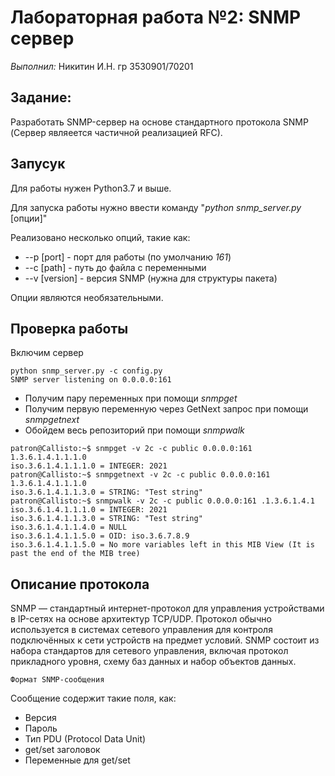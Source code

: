 # Лабораторная работа №2: SNMP сервер
_Выполнил:_ Никитин И.Н. гр 3530901/70201

## Задание: 
Разработать SNMP-сервер на основе стандартного протокола SNMP (Сервер являеется частичной реализацией RFC). 

## Запусук
Для работы нужен Python3.7 и выше.

Для запуска работы нужно ввести команду 
"_python snmp_server.py_ [опции]"

Реализовано несколько опций, такие как:
* --p [port] - порт для работы (по умолчанию _161_)
* --с [path] - путь до файла c переменными
* --v [version] - версия SNMP (нужна для структуры пакета)

Опции являются необязательными.

## Проверка работы

Включим сервер
```
python snmp_server.py -c config.py
SNMP server listening on 0.0.0.0:161
```

* Получим пару переменных при помощи _snmpget_
* Получим первую переменную через GetNext запрос при помощи _snmpgetnext_
* Обойдем весь репозиторий при помощи _snmpwalk_


```
patron@Callisto:~$ snmpget -v 2c -c public 0.0.0.0:161 1.3.6.1.4.1.1.1.0
iso.3.6.1.4.1.1.1.0 = INTEGER: 2021
patron@Callisto:~$ snmpgetnext -v 2c -c public 0.0.0.0:161 1.3.6.1.4.1.1.1.0
iso.3.6.1.4.1.1.3.0 = STRING: "Test string"
patron@Callisto:~$ snmpwalk -v 2c -c public 0.0.0.0:161 .1.3.6.1.4.1
iso.3.6.1.4.1.1.1.0 = INTEGER: 2021
iso.3.6.1.4.1.1.3.0 = STRING: "Test string"
iso.3.6.1.4.1.1.4.0 = NULL
iso.3.6.1.4.1.1.5.0 = OID: iso.3.6.7.8.9
iso.3.6.1.4.1.1.5.0 = No more variables left in this MIB View (It is past the end of the MIB tree)
```

## Описание протокола
SNMP — стандартный интернет-протокол для управления устройствами в IP-сетях на основе архитектур TCP/UDP. Протокол 
обычно используется в системах сетевого управления для контроля подключённых к сети устройств на предмет условий.
SNMP состоит из набора стандартов для сетевого управления, включая протокол прикладного уровня, схему баз данных и 
набор объектов данных.

`Формат SNMP-сообщения`

Сообщение содержит такие поля, как:
* Версия
* Пароль
* Тип PDU (Protocol Data Unit)
* get/set заголовок
* Переменные для get/set